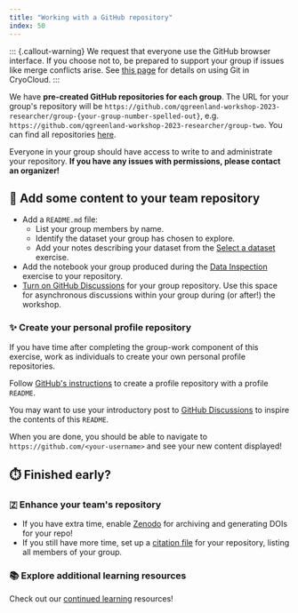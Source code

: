 ```yaml
---
title: "Working with a GitHub repository"
index: 50
---
```


::: {.callout-warning}
We request that everyone use the GitHub browser interface. If you choose not to,
be prepared to support your group if issues like merge conflicts arise. See
[this
page](https://book.cryointhecloud.com/how_tos/background/git.html?highlight=authenticate#authenticating-with-github)
for details on using Git in CryoCloud.
:::

We have **pre-created GitHub repositories for each group**. The URL for your group's
repository will be
`https://github.com/qgreenland-workshop-2023-researcher/group-{your-group-number-spelled-out}`,
e.g. `https://github.com/qgreenland-workshop-2023-researcher/group-two`. You can find
all repositories
[here](https://github.com/orgs/qgreenland-workshop-2023-researcher/repositories).

Everyone in your group should have access to write to and administrate your repository. **If you have any
issues with permissions, please contact an organizer!**


## 📂 Add some content to your team repository

* Add a `README.md` file:
    * List your group members by name.
    * Identify the dataset your group has chosen to explore.
    * Add your notes describing your dataset from the [Select a
      dataset](./select-a-dataset.md) exercise.
* Add the notebook your group produced during the
  [Data Inspection](./data-inspection-with-jupyterlab/index.md) exercise to
  your repository.
* [Turn on GitHub
  Discussions](https://docs.github.com/en/discussions/quickstart#enabling-github-discussions-on-your-repository)
  for your group repository. Use this space for asynchronous discussions within your
  group during (or after!) the workshop.

### ✨ Create your personal profile repository

If you have time after completing the group-work component of this exercise,
work as individuals to create your own personal profile repositories.

Follow [GitHub's
instructions](https://docs.github.com/en/account-and-profile/setting-up-and-managing-your-github-profile/customizing-your-profile/managing-your-profile-readme#adding-a-profile-readme)
to create a profile repository with a profile `README`.

You may want to use your introductory post to [GitHub
Discussions](https://github.com/orgs/qgreenland-workshop-2023-researcher/discussions/categories/introductions)
to inspire the contents of this `README`.

When you are done, you should be able to navigate to `https://github.com/<your-username>`
and see your new content displayed!


## ⏱️ Finished early?

### 🇿 Enhance your team's repository

* If you have extra time, enable
  [Zenodo](https://docs.github.com/en/repositories/archiving-a-github-repository/referencing-and-citing-content)
  for archiving and generating DOIs for your repo!
* If you still have more time, set up a [citation
  file](https://docs.github.com/en/repositories/managing-your-repositorys-settings-and-features/customizing-your-repository/about-citation-files)
  for your repository, listing all members of your group.


### 📚 Explore additional learning resources

Check out our [continued learning](/content/continued-learning.md#gitgithub)
resources!

